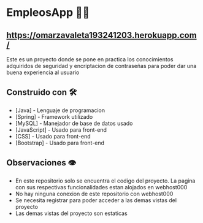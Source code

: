 # EmpleosApp 👞🛒
## https://omarzavaleta193241203.herokuapp.com/

Este es un proyecto donde se pone en practica los conocimientos adquiridos de seguridad y encriptacion de contraseñas para poder dar una buena experiencia al usuario

## Construido con 🛠️

* [Java] - Lenguaje de programacion
* [Spring] - Framework utilizado
* [MySQL] - Manejador de base de datos usado
* [JavaScript] - Usado para front-end
* [CSS] - Usado para front-end
* [Bootstrap] - Usado para front-end

## Observaciones 👁️

* En este repositorio solo se encuentra el codigo del proyecto. La pagina con sus respectivas funcionalidades estan alojados en webhost000
* No hay ninguna conexion de este repositorio con webhost000
* Se necesita registrar para poder acceder a las demas vistas del proyecto
* Las demas vistas del proyecto son estaticas 
